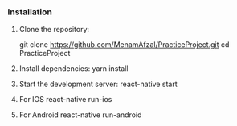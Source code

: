 ### Installation

1. Clone the repository:

   git clone https://github.com/MenamAfzal/PracticeProject.git
   cd PracticeProject

2. Install dependencies:
   yarn install

3. Start the development server:
   react-native start

4. For IOS
   react-native run-ios

5. For Android
   react-native run-android
